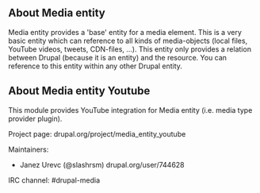 ## About Media entity

Media entity provides a 'base' entity for a media element. This is a very basic
entity which can reference to all kinds of media-objects (local files, YouTube
videos, tweets, CDN-files, ...). This entity only provides a relation between
Drupal (because it is an entity) and the resource. You can reference to this
entity within any other Drupal entity.

## About Media entity Youtube

This module provides YouTube integration for Media entity (i.e. media type provider
plugin).

Project page: drupal.org/project/media_entity_youtube

Maintainers:
 - Janez Urevc (@slashrsm) drupal.org/user/744628

IRC channel: #drupal-media
